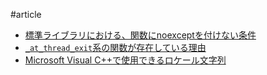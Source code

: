 #article

* [標準ライブラリにおける、関数にnoexceptを付けない条件](./article/dont_use_noexcept.md)
* [`_at_thread_exit`系の関数が存在している理由](./article/at_thread_exit.md)
* [Microsoft Visual C++で使用できるロケール文字列](./article/msvc-locales.md)

